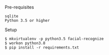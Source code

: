 Pre-requisites

    sqlite
    Python 3.5 or higher

Setup

    $ mkvirtualenv -p python3.5 facial-recognize
    $ workon python3.8
    $ pip install -r requirements.txt